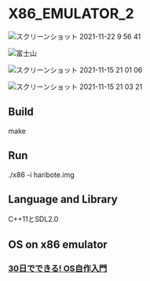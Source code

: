# X86_EMULATOR_2
![スクリーンショット 2021-11-22 9 56 41](https://user-images.githubusercontent.com/61189782/142801566-46440b1e-ad22-402d-baef-45e24ce638dd.png)

![富士山](https://user-images.githubusercontent.com/61189782/143998297-d17dd067-b59a-4762-8bde-caebc8ca174b.png)


![スクリーンショット 2021-11-15 21 01 06](https://user-images.githubusercontent.com/61189782/141778695-87a2b344-9fb3-47f3-8804-2589154f0339.png)

![スクリーンショット 2021-11-15 21 03 21](https://user-images.githubusercontent.com/61189782/141778925-09c88b8d-ee9a-4aef-912a-65d7e3062d32.png)


<h2>Build</h2>
make

<h2>Run</h2>
./x86 -i haribote.img

<h2>Language and Library</h2>
C++11とSDL2.0

<h2>OS on x86 emulator</h2>
<h3><a href="https://www.amazon.co.jp/30%E6%97%A5%E3%81%A7%E3%81%A7%E3%81%8D%E3%82%8B-OS%E8%87%AA%E4%BD%9C%E5%85%A5%E9%96%80-%E5%B7%9D%E5%90%88-%E7%A7%80%E5%AE%9F/dp/4839919844/ref=pd_vtp_5/356-0188609-1667566?pd_rd_w=qrIxz&pf_rd_p=949e26f5-c2ef-4c96-bfde-49d7614d0317&pf_rd_r=FQQA4209JZRMHNABD541&pd_rd_r=2bdba9dc-9d7d-401a-b66c-053b098be917&pd_rd_wg=dpohq&pd_rd_i=4839919844&psc=1">30日でできる! OS自作入門</a></h3>
